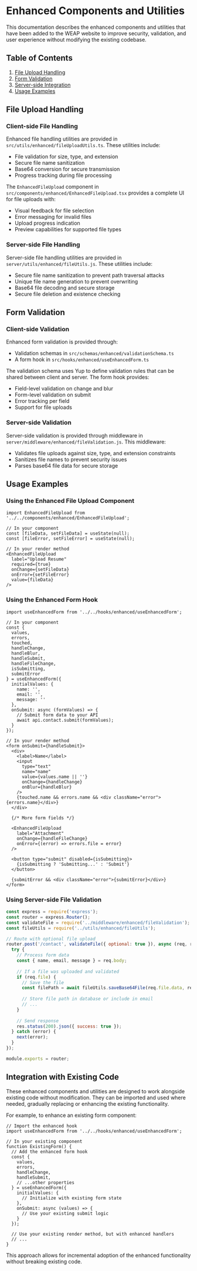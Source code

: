 # Enhanced Components and Utilities

This documentation describes the enhanced components and utilities that have been added to the WEAP website to improve security, validation, and user experience without modifying the existing codebase.

## Table of Contents

1. [File Upload Handling](#file-upload-handling)
2. [Form Validation](#form-validation)
3. [Server-side Integration](#server-side-integration)
4. [Usage Examples](#usage-examples)

## File Upload Handling

### Client-side File Handling

Enhanced file handling utilities are provided in `src/utils/enhanced/fileUploadUtils.ts`. These utilities include:

- File validation for size, type, and extension
- Secure file name sanitization
- Base64 conversion for secure transmission
- Progress tracking during file processing

The `EnhancedFileUpload` component in `src/components/enhanced/EnhancedFileUpload.tsx` provides a complete UI for file uploads with:

- Visual feedback for file selection
- Error messaging for invalid files
- Upload progress indication
- Preview capabilities for supported file types

### Server-side File Handling

Server-side file handling utilities are provided in `server/utils/enhanced/fileUtils.js`. These utilities include:

- Secure file name sanitization to prevent path traversal attacks
- Unique file name generation to prevent overwriting
- Base64 file decoding and secure storage
- Secure file deletion and existence checking

## Form Validation

### Client-side Validation

Enhanced form validation is provided through:

- Validation schemas in `src/schemas/enhanced/validationSchema.ts`
- A form hook in `src/hooks/enhanced/useEnhancedForm.ts`

The validation schema uses Yup to define validation rules that can be shared between client and server. The form hook provides:

- Field-level validation on change and blur
- Form-level validation on submit
- Error tracking per field
- Support for file uploads

### Server-side Validation

Server-side validation is provided through middleware in `server/middleware/enhanced/fileValidation.js`. This middleware:

- Validates file uploads against size, type, and extension constraints
- Sanitizes file names to prevent security issues
- Parses base64 file data for secure storage

## Usage Examples

### Using the Enhanced File Upload Component

```tsx
import EnhancedFileUpload from '../../components/enhanced/EnhancedFileUpload';

// In your component
const [fileData, setFileData] = useState(null);
const [fileError, setFileError] = useState(null);

// In your render method
<EnhancedFileUpload
  label="Upload Resume"
  required={true}
  onChange={setFileData}
  onError={setFileError}
  value={fileData}
/>
```

### Using the Enhanced Form Hook

```tsx
import useEnhancedForm from '../../hooks/enhanced/useEnhancedForm';

// In your component
const {
  values,
  errors,
  touched,
  handleChange,
  handleBlur,
  handleSubmit,
  handleFileChange,
  isSubmitting,
  submitError
} = useEnhancedForm({
  initialValues: {
    name: '',
    email: '',
    message: ''
  },
  onSubmit: async (formValues) => {
    // Submit form data to your API
    await api.contact.submit(formValues);
  }
});

// In your render method
<form onSubmit={handleSubmit}>
  <div>
    <label>Name</label>
    <input
      type="text"
      name="name"
      value={values.name || ''}
      onChange={handleChange}
      onBlur={handleBlur}
    />
    {touched.name && errors.name && <div className="error">{errors.name}</div>}
  </div>
  
  {/* More form fields */}
  
  <EnhancedFileUpload
    label="Attachment"
    onChange={handleFileChange}
    onError={(error) => errors.file = error}
  />
  
  <button type="submit" disabled={isSubmitting}>
    {isSubmitting ? 'Submitting...' : 'Submit'}
  </button>
  
  {submitError && <div className="error">{submitError}</div>}
</form>
```

### Using Server-side File Validation

```js
const express = require('express');
const router = express.Router();
const validateFile = require('../middleware/enhanced/fileValidation');
const fileUtils = require('../utils/enhanced/fileUtils');

// Route with optional file upload
router.post('/contact', validateFile({ optional: true }), async (req, res, next) => {
  try {
    // Process form data
    const { name, email, message } = req.body;
    
    // If a file was uploaded and validated
    if (req.file) {
      // Save the file
      const filePath = await fileUtils.saveBase64File(req.file.data, req.file.name);
      
      // Store file path in database or include in email
      // ...
    }
    
    // Send response
    res.status(200).json({ success: true });
  } catch (error) {
    next(error);
  }
});

module.exports = router;
```

## Integration with Existing Code

These enhanced components and utilities are designed to work alongside existing code without modification. They can be imported and used where needed, gradually replacing or enhancing the existing functionality.

For example, to enhance an existing form component:

```tsx
// Import the enhanced hook
import useEnhancedForm from '../../hooks/enhanced/useEnhancedForm';

// In your existing component
function ExistingForm() {
  // Add the enhanced form hook
  const {
    values,
    errors,
    handleChange,
    handleSubmit,
    // ...other properties
  } = useEnhancedForm({
    initialValues: {
      // Initialize with existing form state
    },
    onSubmit: async (values) => {
      // Use your existing submit logic
    }
  });
  
  // Use your existing render method, but with enhanced handlers
  // ...
}
```

This approach allows for incremental adoption of the enhanced functionality without breaking existing code. 